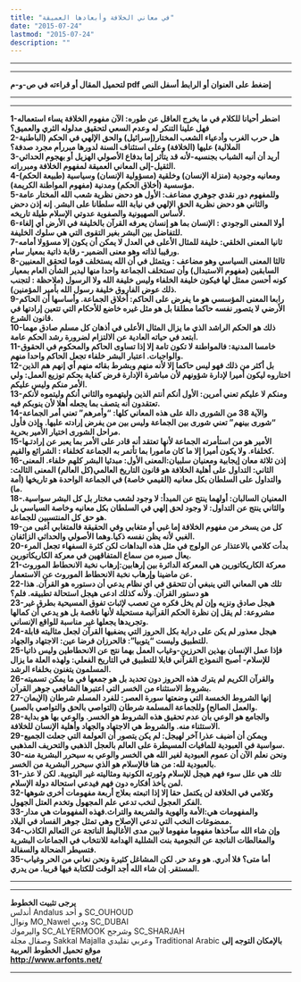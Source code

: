 ```yaml
---
title: "في معاني الخلافة وأبعادها العميقة"
date: "2015-07-24"
lastmod: "2015-07-24"
description: ""
---
```

---

---

**لتحميل المقال أو قراءته في ص-و-م pdf إضغط على العنوان أو الرابط أسفل النص**

---



---

**1-اضطر أحيانا للكلام في ما يخرج العاقل عن طوره: الآن مفهوم الخلافة يساء استعماله فهل علينا التنكر له وعدم السعي لتحقيق مدلوله الثري والعميق؟  
2-هل حرب الغرب وأدعياء الشعب المختار(إسرائيل) والحق الإلهي في الحكم (الباطنية الملالية) عليها (الخلافة) وعلى استئناف السنة لدورها مبررأم مجرد صدفة؟  
3-أريد أن أنبه الشباب بجنسيه-لأنه قد يتأثر إما بدفاع الأصولي الهزيل أو بهجوم الحداثي الثقيل-إلى المعاني العميقة لمفهوم الخلافة ومبرراته.  
4-ومعانيه وجودية (منزلة الإنسان) وخلقية (مسؤولية الإنسان) وسياسية (طبيعة الحكم) مؤسسية (أخلاق الحكم) ومدنية (مفهوم المواطنة الكريمة).  
5-وللمفهوم دور نقدي جوهري مضاعف: الأول هو دحض نظرية شعب الله المختار عامة والثاني هو دحض نظرية الحق الإلهي في نيابة الله سلطانا على البشر. إنه إذن دحض لأساس الصهيونية والصفوية عدوتي الإسلام طيلة تاريخه.  
6-أولا المعنى الوجودي : الإنسان بما هو إنسان يعرفه القرآن بالخليفة في الأرض أي إلغاء للتفاضل بين البشر بغير التقوى التي هي سلوك الخليفة.  
7-ثانيا المعنى الخلقي: خليفة للمثال الأعلى في العدل لا يمكن أن يكون إلا مسؤولا أمامه ورقيبا لذاته وهو معنى الضمير- رقابة ذاتية بمعيار سام.  
8-ثالثا المعنى السياسي وهو مضاعف : ويتمثل في أن الله يستخلف قوما لتحقق المعنيين السابقين (مفهوم الاستبدال) وأن تستخلف الجماعة واحدا منها ليدير الشأن العام بمعيار كونه أحسن ممثل لها فيكون خليفة الخلفاء وليس خليفة الله ولا الرسول (ملاحظة : لتجنب ذلك عوض الفاروق خليفة رسول الله بأمير المؤمنين).  
9-رابعا المعنى المؤسسي هو ما يفرض على الحاكم: أخلاق الجماعة. وأساسها أن الحاكم الأرضي لا يتصور نفسه حاكما مطلقا بل هو مثل غيره خاضع للأحكام التي تتعين إرادتها في قانون الشرع.  
10-ذلك هو الحكم الراشد الذي ما يزال المثال الأعلى في أذهان كل مسلم صادق مهما ابتعد في حياته العادية عن الالتزام لضرورة رشد الحكم عامة.  
11-خامسا المدنية: فالمواطنة لا تكون تامة إلا إذا تساوى الحاكم والمحكوم في الحقوق والواجبات. اعتبار البشر خلفاء تجعل الحاكم واحدا منهم.  
12-بل أكثر من ذلك فهو ليس حاكما إلا لأنه منهم وبشرط بقائه منهم أي إنهم هم الذين اختاروه ليكون أميرا لإدارة شؤونهم لأن مباشرة الإدارة فرض كفاية بحكم توزيع العمل: ولي الأمر منكم وليس عليكم.  
13-ومنكم لا عليكم تعني أمرين: الأول أنكم أنتم الذين وليتهموه والثاني أنكم وليتموه لأنكم تعتقدون أنه يتصف بما يجعله أهلا لأن ينوبكم فيه.  
14-والآية 38 من الشورى دالة على هذه المعاني كلها: “وأمرهم” تعني أمر الجماعة “شورى بينهم” تعني شورى بين الجماعة وليس بين من يفرض إرادته عليها. وإذن فأول مراحل الشورى اختيار الأمير بحرية.  
15-الأمير هو من استأمرته الجماعة لأنها تعتقد أنه قادر على الأمر بما يعبر عن إرادتـها كخلفاء. ولا يكون أميرا إلا ما كان مأمورا بما تأتمر به الجماعة كخلفاء : الشرائع والقيم.  
16-إذن ثلاثة معان إيجابية ومعنيان سلبيان:المعنى الأول: مبدئيا البشر كلهم خلفاء. المعنى الثاني: التداول على أهلية الخلافة هو قانون التاريخ العالمي(كل العالم) المعنى الثالث: والتداول على السلطان بكل معانيه (القيمي خاصة) في الجماعة الواحدة هو تاريخها (أمة ما).  
18-المعنيان السالبان: أولهما ينتج عن المبدأ: لا وجود لشعب مختار بل كل البشر سواسية. والثاني ينتج عن التداول: لا وجود لحق إلهي في السلطان بكل معانيه وخاصة السياسي بل هو حق كل المنتسبين للجماعة.  
19-كل من يسخر من مفهوم الخلافة إما غبي أو متغابي وفي الحقيقة فالمتغابي أغبى من الغبي لأنه يظن نفسه ذكيا.وهما الأصولي والحداثي الزائفان.  
20-بدأت كلامي بالاعتذار عن الولوج في مثل هذه البداهات لكن كثرة السفهاء تجعل المرء يعال صبره من سماع المتفاقهين في معركة الكاريكاتورين.  
21-معركة الكاريكاتورين هي المعركة الدائرة بين إرهابين:إرهاب نخبة الانحطاط الموروث عن ماضينا وإرهاب نخبة الانحطاط الموروث عن الاستعمار.  
22-تلك هي المعاني التي ينبغي أن تتحقق في اي نظام يدعي أن دستوره هو القرآن. هذا هو دستور القرآن. ولأنه كذلك ادعى هيجل استحالة تطبيقه. فلم؟  
23-هيجل صادق ونزيه وإن لم يخل فكره من تعصب لإثبات تفوق المسيحية بطرق غير مشروعة: لم يقل إن نظرة الحكم القرآنية مستحيلة لأنها ناقصة بل هو يدعي أن كمالها وتجريدها يجعلها غير مناسبة للواقع الإنساني.  
24-هيجل معذور لم يكن على دراية بكل الحروز التي يضفيها القرآن لجعل مثاليته قابلة للتطبيق وليست “يتوبيا”: فالحرزان فرضا عين: الاجتهاد والجهاد.  
25-فإذا عمل الإنسان بهذين الحرزين-وغياب العمل بهما نتج عن الانحطاطين وليس ذاتيا للإسلام- أصبح النموذج القرآني قابلا للتطبيق في التاريخ الفعلي: ولهذه العلة ما يزال المسلمون يتغنون بخلفاء الرشد.  
26-والقرآن الكريم لم يترك هذه الحروز دون تحديد بل هو جمعها في ما يمكن تسميته بشروط الاستثناء من الخسر التي اعتبرها الشافعي جوهر القرآن.  
27-إنها الشروط الخمسة التي وضعتها سورة العصر: للفرد المسلم شرطان (الإيمان والعمل الصالح) وللجماعة المسلمة شرطان (التواصي بالحق والتواصي بالصبر).  
28-والجامع هو الوعي بأن عدم تحقيق هذه الشروط هو الخسر. والوعي بها هو بداية الاستثناء منه. والشروط هي الاجتهاد والجهاد وأهلية الإنسان للخلافة.  
29-ويمكن أن أضيف عذرا آخر لهيجل: لم يكن يتصور أن العولمة التي جعلت الجميع سواسية في العبودية للمافيات المسيطرة على العالم بالعجل الذهبي والتحريف المذهبي.  
30-ونحن نعلم الآن أن عموم العبودية لغير الله هي الخسر والوعي به سيحرر البشرية منه بالعبودية لله: من هنا فالإسلام هو الذي سيحرر البشرية من الخسر.  
31-تلك هي علل سوء فهم هيجل للإسلام وثورته الكونية ومثاليته غير اليتوبية. لكن لا عذر لمن يأخذ أفكاره دون فهم فيدعي استحالة دولة الإسلام.  
32-وكلامي في الخلافة لن يكتمل حقا إلا إذا اتبعته بعلاج أربعة مفهومات أخرى شوهها الفكر العجول لنخب تدعي علم المجهول وتخدم العتل الجهول.  
33-والمفهومات هي:الأمة والهوية والشريعة والتراث.فهذه المفهومات هي مدار ممضوغات النخب التي تدعي الإصلاح وهي تمثل جوهر الفساد في البلاد.  
34-وإن شاء الله سآخذها مفهوما مفهوما لابين مدى الأغاليط الناتجة عن التعالم الكاذب والمغالطات الناتجة عن النجومية بنت الشللية الهدامة للانتخاب في الجماعات البشرية فتسيطر الضحالة والسفالة.  
35-أما متى؟ فلا أدري. هو وعد حر. لكن المشاغل كثيرة ونحن نعاني من الحر وغياب المستقر. إن شاء الله أجد الوقت للكتابة فيها قريبا. من يدري.**

---

---

**يرجى تثبيت الخطوط**   
 أندلس Andalus  و أحد SC\_OUHOUD  
 ونوال MO\_Nawel  ودبي SC\_DUBAI   
 واليرموك SC\_ALYERMOOK  وشرجح SC\_SHARJAH   
 وصقال مجلة Sakkal Majalla وعربي تقليدي Traditional Arabic  **بالإمكان التوجه إلى موقع تحميل الخطوط العربية  
 http://www.arfonts.net/**

---

###